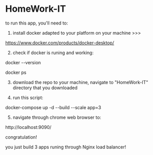 # HomeWork-IT

to run this app, you'll need to:

1. install docker adapted to your platform on your machine >>>

https://www.docker.com/products/docker-desktop/

2. check if docker is runing and working:

docker --version

docker ps

3. download the repo to your machine, navigate to "HomeWork-IT" directory that you downloaded

4. run this script:

docker-compose up -d --build --scale app=3

5. navigate through chrome web browser to:

http://localhost:9090/

congratulation!

you just build 3 apps runing through Nginx load balancer! 
